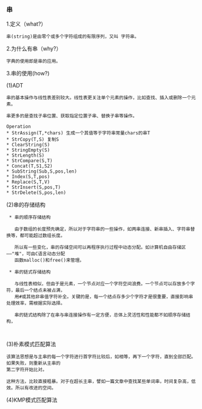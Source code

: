 ### 串
1.定义（what?）

``` 
串(string)是由零个或多个字符组成的有限序列，又叫 字符串。
```


2.为什么有串（why?）

  
 ```  
 字典的使用即是串的应用。  
 ```
3.串的使用(how?)
   
  (1)ADT
  ```
  串的基本操作与线性表差别较大。线性表更关注单个元素的操作，比如查找、插入或删除一个元素。
  
  串更多的是查找子串位置、获取指定位置子串、替换子串等操作。
  
  Operation
  * StrAssign(T,*chars) 生成一个其值等于字符串常量chars的串T
  * StrCopy(T,S) 复制S
  * ClearString(S)
  * StringEmpty(S)
  * StrLength(S)
  * StrCompare(S,T)
  * Concat(T,S1,S2)
  * SubString(Sub,S,pos,len)
  * Index(S,T,pos)
  * Replace(S,T,V)
  * StrInsert(S,pos,T)
  * StrDelete(S,pos,len)
  
  ```
  (2)串的存储结构
   ```
    * 串的顺序存储结构
      
      由于数组的长度预先确定，所以对于字符串的一些操作，如两串连接、新串插入、字符串替换等，都可能超过数组长度。
      
      所以有一些变化，串的存储空间可以再程序执行过程中动态分配。如计算机自由存储区——"堆"，可由C语言动态分配
      函数malloc()和free()来管理。
      
    * 串的链式存储结构
      
      与线性表相似，但由于是元素，一个节点对应一个字符空间浪费。一个节点可以存放多个字符，最后一个结点未被占满，
      用#或其他非串值字符补全。关键的是，每一个结点存多少个字符才是很重要，直接影响串处理效率，需根据实际选择。
      
      串的链式结构除了在串与串连接操作有一定方便，总体上灵活性和性能都不如顺序存储结构，
    
    
  ```
  
  (3)朴素模式匹配算法
  ```
  该算法思想是与主串的每一个字符进行首字符比较后，如相等，再下一个字符，直到全部匹配。如果失败，则重新从主串的
  第二字符开始比对。
  
  这种方法，比较直接粗暴。对于在超长主串，譬如一篇文章中查找某些单词串，时间复杂高，低效。所以有改进的空间。
  ```
  
  (4)KMP模式匹配算法
